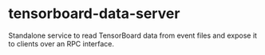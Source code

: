 # tensorboard-data-server

Standalone service to read TensorBoard data from event files and expose it to
clients over an RPC interface.
